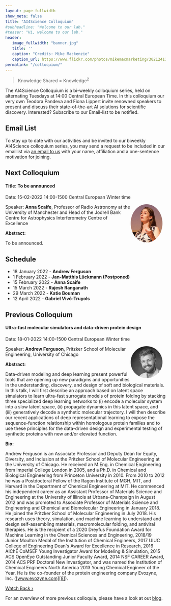```yaml
---
layout: page-fullwidth 
show_meta: false
title: "AI4Science Colloquium"
#subheadline: "Welcome to our lab."
#teaser: "Hi, welcome to our lab."
header:
   image_fullwidth: "banner.jpg"
   title: ''
   caption: "Credits: Mike Mackenzie"
   caption_url: https://www.flickr.com/photos/mikemacmarketing/30212411048
permalink: "/colloquium/"
---
```

> Knowledge Shared = Knowledge<sup>2</sup>


The AI4Science Colloquium is a bi-weekly colloquium series, held on alternating Tuesdays at 14:00 Central European Time. In this colloquium our very own Teodora Pandeva and Fiona Lippert invite renowned speakers to present and discuss their state-of-the-art AI solutions for scientific discovery. Interested? Subscribe to our Email-list to be notified.

## Email List
To stay up to date with our activities and be invited to our biweekly AI4Science colloquium series, you may send a request to be included in our emaillist via [an email to us][9] with your name, affiliation and a one-sentence motivation for joining.

## Next Colloquium

#### Title: To be announced

Date: 15-02-2022 14:00-1500 Central European Winter time


 <img src="../people/AnnaScaife.jpeg"
     alt="AnnaScaife"
     width="100"
     style="float: right; margin-right: 10px; border-radius:50%;" />

Speaker: **Anna Scaife**, Professor of Radio Astronomy at the University of Manchester and Head of the Jodrell Bank Centre for Astrophysics Interferometry Centre of Excellence

**Abstract:** <br/>

To be announced.
<!---
#### Simulation-Based Inference for Neuroscience and Beyond

Date: 1-02-2022 14:00-1500 Central European Winter time


 <img src="../people/JanMatthisLuckmann.jpeg"
     alt="JanMatthisLuckmann"
     width="100"
     style="float: right; margin-right: 10px; border-radius:50%;" />

Speaker: **Jan-Matthis Lückmann**, University of Tübingen

**Abstract:** <br/>

To be announced.

--->

## Schedule

- 18 January 2022 - **Andrew Ferguson**
- 1 February 2022 - **Jan-Matthis Lückmann (Postponed)** 
- 15 February 2022 - **Anna Scaife**
- 15 March 2022 - **Rajesh Ranganath**
- 29 March 2022 - **Katie Bouman**
- 12 April 2022 - **Gabriel Vivó-Truyols**


## Previous Colloquium

#### Ultra-fast molecular simulators and data-driven protein design

Date: 18-01-2022 14:00-1500 Central European Winter time


 <img src="../people/AndrewFerguson.jpeg"
     alt="AndrewFerguson"
     width="100"
     style="float: right; margin-right: 10px; border-radius:50%;" />

Speaker: **Andrew Ferguson**, Pritzker School of Molecular Engineering, University of Chicago

**Abstract:** <br/>

Data-driven modeling and deep learning present powerful tools that are opening up new paradigms and opportunities in the understanding, discovery, and design of soft and biological materials. In this talk, I will first describe an approach based on latent space simulators to learn ultra-fast surrogate models of protein folding by stacking three specialized deep learning networks to (i) encode a molecular system into a slow latent space, (ii) propagate dynamics in this latent space, and (iii) generatively decode a synthetic molecular trajectory. I will then describe our recent applications of deep representational learning to expose the sequence-function relationship within homologous protein families and to use these principles for the data-driven design and experimental testing of synthetic proteins with new and/or elevated function.

**Bio:**<br/>

Andrew Ferguson is an Associate Professor and Deputy Dean for Equity, Diversity, and Inclusion at the Pritzker School of Molecular Engineering at the University of Chicago. He received an M.Eng. in Chemical Engineering from Imperial College London in 2005, and a Ph.D. in Chemical and Biological Engineering from Princeton University in 2010. From 2010 to 2012 he was a Postdoctoral Fellow of the Ragon Institute of MGH, MIT, and Harvard in the Department of Chemical Engineering at MIT. He commenced his independent career as an Assistant Professor of Materials Science and Engineering at the University of Illinois at Urbana-Champaign in August 2012 and was promoted to Associate Professor of Materials Science and Engineering and Chemical and Biomolecular Engineering in January 2018. He joined the Pritzker School of Molecular Engineering in July 2018. His research uses theory, simulation, and machine learning to understand and design self-assembling materials, macromolecular folding, and antiviral therapies. He is the recipient of a 2020 Dreyfus Foundation Award for Machine Learning in the Chemical Sciences and Engineering, 2018/19 Junior Moulton Medal of the Institution of Chemical Engineers, 2017 UIUC College of Engineering Dean's Award for Excellence in Research, 2016 AIChE CoMSEF Young Investigator Award for Modeling & Simulation, 2015 ACS OpenEye Outstanding Junior Faculty Award, 2014 NSF CAREER Award, 2014 ACS PRF Doctoral New Investigator, and was named the Institution of Chemical Engineers North America 2013 Young Chemical Engineer of the Year. He is the co-founder of the protein engineering company Evozyne, Inc. ([www.evozyne.com][8]).

<a class="radius button small" href="https://drive.google.com/file/d/1KJt-T8hqy77dDNPrxViiCPbusLHW0Vp5/view?usp=sharing">Watch Back ›</a>

For an overview of more  previous colloquia, please have a look at out [blog][2].

[1]: https://bereau.group/
[2]: /blog/
[9]: /contact/
[3]:https://github.com/undark-lab/swyft
[4]:https://arxiv.org/abs/2011.13951
[5]:http://www.mathben.com/
[6]:https://pubs.acs.org/doi/10.1021/acs.jctc.0c00981
[7]:https://github.com/Ensing-Laboratory/FABULOUS
[8]:www.evozyne.com

